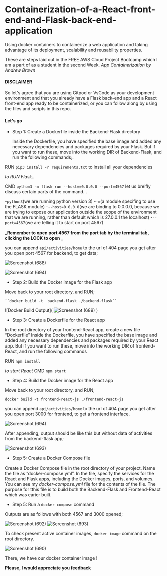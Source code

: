 # Containerization-of-a-React-front-end-and-Flask-back-end-application
Using docker containers to containerize a web application and taking advantage of its deployment, scalability and reusability properties.

These are steps laid out in the FREE AWS Cloud Project Bootcamp which I am a part of as a student in the second Week. *App Containerization by Andrew Brown*

#### DISCLAIMER
So let's agree that you are using Gitpod or VsCode as your development environment and that you already have a Flask back-end app and a React front-end app ready to be containerized, or you can follow along by using the files and scripts in this repo.

#### Let's go

* Step 1: Create a Dockerfile inside the Backend-Flask directory

    Inside the Dockerfile, you have specified the base image and added any necessary dependencies and packages required by your Flask. But if you want to run these, move into the working DIR of Backend-Flask, and run the following commands;.
    
RUN ``pip3 install -r requirements.txt`` to install all your dependencies 

*to RUN Flask*..

CMD  ``pythom3 -m flask run --host==0.0.0.0 --port=4567`` let us breifly discuss certain parts of the command...

  -`python3`(we are running python version 3)
  -`-m`(a module specifing to use the FLASK module)
  -`--host=0.0.0.0`(we are binding to 0.0.0.0, because we are trying to expose our application outside the scope of the environment that we are running, rather than default which is 27.0.0.1 the localhost)
  -`--port=4567`(we are telling it to start on port 4567)
  
  **_Remember to open port 4567 from the port tab by the terminal tab, clicking the LOCK to open _**
  
  you can append ``api/activities/home`` to the url of 404 page you get after you open port 4567 for backend, to get data;
  
  ![Screenshot (688)](https://user-images.githubusercontent.com/66221234/221381105-6708e064-b879-4c10-a599-b6902c3d9083.png)

  
  ![Screenshot (694)](https://user-images.githubusercontent.com/66221234/221379622-ac9e8500-1060-4cdc-a01d-f06f57e8fc4c.png)


* Step 2: Build the Docker image for the Flask app

Move back to your root directory, and RUN;

    ``docker build -t  backend-flask ./backend-flask``
![Docker Build Output]( ![Screenshot (689)](https://user-images.githubusercontent.com/66221234/221378968-eb34a183-c822-4beb-829d-5e05c40aaf56.png)
 )
 
 * Step 3: Create a Dockerfile for the React app
 
 In the root directory of your frontend-React app, create a new file “Dockerfile” Inside the Dockerfile, you have specified the base image and added any necessary dependencies and packages required by your  React app. But if you want to run these, move into the working DIR of frontend-React, and run the following commands
 
 RUN ``npm install``
 
 *to start React*
 CMD ``npm start``
 
 * Step 4: Build the Docker image for the React app
 
 Move back to your root directory, and RUN;
 
 ``docker build -t frontend-react-js ./frontend-react-js``
 
 you can append ``api/activities/home`` to the url of 404 page you get after you open port 3000 for frontend, to get a frontend interface.
 
 ![Screenshot (694)](https://user-images.githubusercontent.com/66221234/221380166-00e78911-c836-4944-8266-ed6bfb175eab.png)

After appending, output should be like this but without data of activities from the backend-flask app;


 ![Screenshot (693)](https://user-images.githubusercontent.com/66221234/221380420-b2b94ca1-facf-47b8-ba39-466b6022e38a.png)

* Step 5: Create a Docker Compose file

Create a Docker Compose file in the root directory of your project. Name the file as “docker-compose.yml”. In the file, specify the services for the React and Flask apps, including the Docker images, ports, and volumes.
You can see my *_docker-compose.yml_* file for the contents of the file. The purpose for tthis file is to build both the Backend-Flask and Frontend-React which was earier built.

* Step 5: Run a ``docker compose`` command

Outputs are as follows with both 4567 and 3000 opened; 

![Screenshot (692)](https://user-images.githubusercontent.com/66221234/221380855-a75e7c2d-e872-404a-a73a-b4c22be6e0b4.png)
![Screenshot (693)](https://user-images.githubusercontent.com/66221234/221380881-2aa94a8a-72d8-44db-8636-2a6bef59a685.png)

To check present active container images, ``docker image`` command on the root directory.


![Screenshot (690)](https://user-images.githubusercontent.com/66221234/221381198-596fdda4-6013-4464-9d08-2d2f56e772a9.png)

There, we have our docker container image !

**Please, I would appreciate you feedback**


